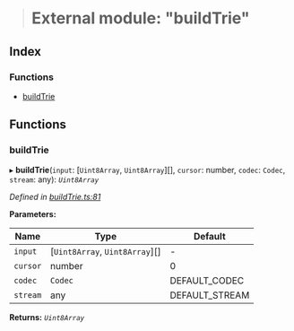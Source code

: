 > # External module: "buildTrie"

## Index

### Functions

* [buildTrie](_buildtrie_.md#buildtrie)

## Functions

###  buildTrie

▸ **buildTrie**(`input`: [`Uint8Array`, `Uint8Array`][], `cursor`: number, `codec`: `Codec`, `stream`: any): *`Uint8Array`*

*Defined in [buildTrie.ts:81](https://github.com/polkadot-js/common/blob/5d7ddcb/packages/trie-hash/src/buildTrie.ts#L81)*

**Parameters:**

Name | Type | Default |
------ | ------ | ------ |
`input` | [`Uint8Array`, `Uint8Array`][] | - |
`cursor` | number | 0 |
`codec` | `Codec` |  DEFAULT_CODEC |
`stream` | any |  DEFAULT_STREAM |

**Returns:** *`Uint8Array`*